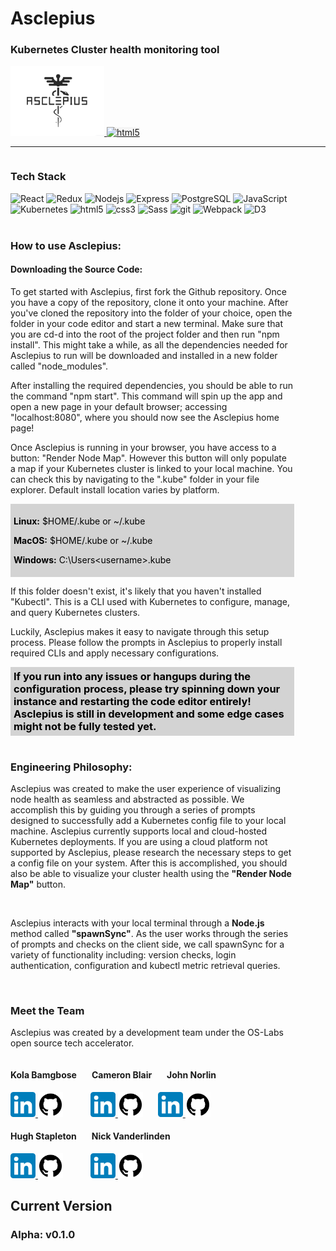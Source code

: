 <h1>Asclepius</h1>

<h3>Kubernetes Cluster health monitoring tool</h3>

<a href="link to splash page" >
  <img alt="html5" src="client\src\assets\AsclepiusLogoOld.png" style="width: 150px" />
</a>
<a href="https://medium.com/@osasclepius/fbe705188af0" >
  <img alt="html5" src="https://miro.medium.com/v2/resize:fit:8978/1*s986xIGqhfsN8U--09_AdA.png" style="width: 150px; background-color: whitesmoke" />
</a>
<hr>
<div style="width: 90%; display: flex;">
  <div>
  <h3>Tech Stack</h3>
    <div width="500px">
      <img alt="React" src="https://img.shields.io/badge/-React-61DAFB?style=for-the-badge&logo=react&logoColor=white" />
      <img alt="Redux" src="https://img.shields.io/badge/-Redux-764ABC?style=for-the-badge&logo=redux&logoColor=white" />
      <img alt="Nodejs" src="https://img.shields.io/badge/-Nodejs-43853d?style=for-the-badge&logo=Node.js&logoColor=white" />
      <img alt="Express" src="https://img.shields.io/badge/-Express-000000?style=for-the-badge&logo=express&logoColor=white" />
      <img alt="PostgreSQL" src="https://img.shields.io/badge/PostgreSQL-316192.svg?style=for-the-badge&logo=postgresql&logoColor=white" />
      <img alt="JavaScript" src="https://img.shields.io/badge/-JavaScript-F7DF1E?logo=javascript&logoColor=white&style=for-the-badge" />
      <br>
      <img alt="Kubernetes" src="https://img.shields.io/badge/kubernetes-%23326ce5.svg?style=for-the-badge&logo=kubernetes&logoColor=white" />
      <img alt="html5" src="https://img.shields.io/badge/-HTML5-E34F26?style=for-the-badge&logo=html5&logoColor=white" />
      <img alt="css3" src="https://img.shields.io/badge/-CSS3-1572B6?style=for-the-badge&logo=html5&logoColor=white" />
      <img alt="Sass" src="https://img.shields.io/badge/-Sass-CC6699?style=for-the-badge&logo=sass&logoColor=white" />
      <img alt="git" src="https://img.shields.io/badge/-Git-F05032?style=for-the-badge&logo=git&logoColor=white" />
      <img alt="Webpack" src="https://img.shields.io/badge/-Webpack-8DD6F9?style=for-the-badge&logo=webpack&logoColor=white" />
      <img alt="D3" src="https://img.shields.io/badge/-D3-F9A03C?style=for-the-badge&logo=d3.js&logoColor=white" />
    </div>
    <br>
    <div>
    <h3>How to use Asclepius:</h3>
    <h4>Downloading the Source Code:</h4>
    <p>To get started with Asclepius, first fork the Github repository. Once you have a copy of the repository, clone it onto your machine. After you've cloned the repository into the folder of your choice, open the folder in your code editor and start a new terminal. Make sure that you are cd-d into the root of the project folder and then run "npm install". This might take a while, as all the dependencies needed for Asclepius to run will be downloaded and installed in a new folder called "node_modules".</p>
    <p>After installing the required dependencies, you should be able to run the command "npm start". This command will spin up the app and open a new page in your default browser; accessing "localhost:8080", where you should now see the Asclepius home page!</p>
    <p>Once Asclepius is running in your browser, you have access to a button: "Render Node Map". However this button will only populate a map if your Kubernetes cluster is linked to your local machine. You can check this by navigating to the ".kube" folder in your file explorer. Default install location varies by platform.</p>
    <div style="color: black; background-color: lightgrey; padding: 5px; margin: 0px">
    <p><strong>Linux:</strong> $HOME/.kube or ~/.kube
    
<strong>MacOS:</strong> $HOME/.kube or ~/.kube

<strong>Windows:</strong> C:\Users\<username>\.kube</p>

</div>
    <p>If this folder doesn't exist, it's likely that you haven't installed "Kubectl". This is a CLI used with Kubernetes to configure, manage, and query Kubernetes clusters.</p>
    <p>Luckily, Asclepius makes it easy to navigate through this setup process. Please follow the prompts in Asclepius to properly install required CLIs and apply necessary configurations.</p>
<div style="background-color: lightgrey; padding: 5px; margin: 0px">
  <h3 style=" margin: 0px; color: black">If you run into any issues or hangups during the configuration process, please try spinning down your instance and restarting the code editor entirely! Asclepius is still in development and some edge cases might not be fully tested yet.</h3>
</div>
<br>
<h3>Engineering Philosophy:</h3>
<p>Asclepius was created to make the user experience of visualizing node health as seamless and abstracted as possible. We accomplish this by guiding you through a series of prompts designed to successfully add a Kubernetes config file to your local machine. Asclepius currently supports local and cloud-hosted Kubernetes deployments. If you are using a cloud platform not supported by Asclepius, please research the necessary steps to get a config file on your system. After this is accomplished, you should also be able to visualize your cluster health using the <strong>"Render Node Map"</strong> button.</p>
<br>
<p>Asclepius interacts with your local terminal through a <strong>Node.js</strong> method called <strong>"spawnSync"</strong>. As the user works through the series of prompts and checks on the client side, we call spawnSync for a variety of functionality including: version checks, login authentication, configuration and kubectl metric retrieval queries.</p>
<p></p>
</div>
<br>
<h3>Meet the Team</h3>
<p>Asclepius was created by a development team under the OS-Labs open source tech accelerator.</p>
<div>
<h4 style="display: inline-block; margin-right: 20px;">Kola Bamgbose
</h4>
<h4 style="display: inline-block; margin-right: 20px;">Cameron Blair
</h4>
<h4 style="display: inline-block; margin-right: 20px;">John Norlin</h4>
</div>
<div style="display: inline-block; margin-right: 40px;">
<a href="https://www.linkedin.com/in/kola-b-023383171/">
<img src="client\src\assets\LinkedIn_icon.svg.png" style="width: 40px"/>
<a>
<a href="https://github.com/kbamgbosee">
<img src="client\src\assets\Github_icon.png" style="background-color: white; width: 36px; padding: 2px"/>
<a>
</div>
<div style="display: inline-block; margin-right: 20px;">
<a href="https://www.linkedin.com/in/cameron-blair-a2aa60259/">
<img src="client\src\assets\LinkedIn_icon.svg.png" style="width: 40px"/>
<a>
<a href="https://github.com/CamB975">
<img src="client\src\assets\Github_icon.png" style="background-color: white; width: 36px; padding: 2px"/>
<a>
</div>
<div style="display: inline-block; margin-right: 20px;">
<a href="https://www.linkedin.com/in/johnwsnorlin/">
<img src="client\src\assets\LinkedIn_icon.svg.png" style="width: 40px"/>
<a>
<a href="https://github.com/johnnorlin">
<img src="client\src\assets\Github_icon.png" style="background-color: white; width: 36px; padding: 2px"/>
<a>
</div>
<div>
<h4 style="display: inline-block; margin-right: 20px;">Hugh Stapleton</h4>
<h4 style="display: inline-block; margin-right: 20px;">Nick Vanderlinden</h4>
</div>
<div style="display: inline-block; margin-right: 40px;">
<a href="https://www.linkedin.com/in/hugh-stapleton-92b44558/">
<img src="client\src\assets\LinkedIn_icon.svg.png" style="width: 40px"/>
<a>
<a href="https://github.com/tackleshaft">
<img src="client\src\assets\Github_icon.png" style="background-color: white; width: 36px; padding: 2px"/>
<a>
</div>
<div style="display: inline-block; margin-right: 20px;">
<a href="https://www.linkedin.com/in/nick-vanderlinden-36329b14a/">
<img src="client\src\assets\LinkedIn_icon.svg.png" style="width: 40px"/>
<a>
<a href="https://github.com/nick-vanderlinden">
<img src="client\src\assets\Github_icon.png" style="background-color: white; width: 36px; padding: 2px"/>
<a>
</div>
<br>
<h2>Current Version</h2>
<h3>Alpha: v0.1.0</h3>
  </div>
</div>
